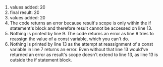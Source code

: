1. values added:  20
2. final result:  20
3. values added:  20
4. The code returns an error because result's scope is only within the if statement's block and therefore result cannot be accessed on line 13.
5. Nothing is printed by line 9. The code returns an error as line 9 tries to reassign the value of a const variable, which you can't do.
6. Nothing is printed by line 13 as the attempt at reassignment of a const variable in line 7 returns an error. Even without that line 13 would've returned an error as result's scope doesn't extend to line 13, as line 13 is outside the if statement block.